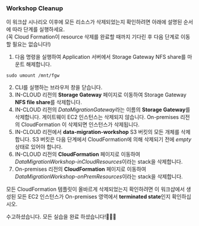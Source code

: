 


### Workshop Cleanup

이 워크샵 시나리오 이후에 모든 리소스가 삭제되었는지 확인하려면 아래에 설명된 순서에 따라 단계를 실행하세요.<br>
(꼭 Cloud Formation이 resource 삭제를 완료할 때까지 기다린 후 다음 단계로 이동할 필요는 없습니다!)

   1. 다음 명령을 실행하여 Application 서버에서 Storage Gateway NFS share를 마운트 해제합니다.
   
    
    sudo umount /mnt/fgw
    

   2. CLI를 실행하는 브라우저 창을 닫습니다.
   3. IN-CLOUD 리전의 **Storage Gateway** 페이지로 이동하여 Storage Gateway **NFS file share**를 삭제합니다.
   4. IN-CLOUD 리전의 *DataMigrationGateway*라는 이름의 **Storage Gateway**를 삭제합니다. 게이트웨이 EC2 인스턴스는 삭제되지 않습니다. On-premises 리전의 CloudFormation 이 삭제되면 인스턴스가 삭제됩니다.
   5. IN-CLOUD 리전에서 **data-migration-workshop** S3 버킷의 모든 개체를 삭제합니다. S3 버킷은 다음 단계에서 CloudFormation에 의해 삭제되기 전에 *empty* 상태로 있어야 합니다.
   6. IN-CLOUD 리전의 **CloudFormation** 페이지로 이동하여 *DataMigrationWorkshop-inCloudResources*이라는 stack을 삭제합니다.
   7. On-premises 리전의 **CloudFormation** 페이지로 이동하여 *DataMigrationWorkshop-onPremResources*이라는 stack을 삭제합니다.
    
모든 CloudFormation 템플릿이 올바르게 삭제되었는지 확인하려면 이 워크샵에서 생성된 모든 EC2 인스턴스가 On-premises 영역에서 **terminated state**인지 확인하십시오.
        
수고하셨습니다. 모든 실습을 완료 하셨습니다!👏👏👏

